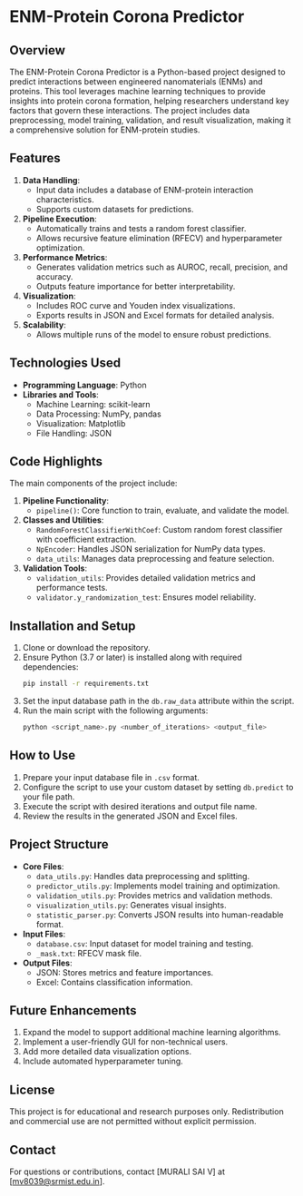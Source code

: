 # ENM-Protein Corona Predictor

## Overview
The ENM-Protein Corona Predictor is a Python-based project designed to predict interactions between engineered nanomaterials (ENMs) and proteins. This tool leverages machine learning techniques to provide insights into protein corona formation, helping researchers understand key factors that govern these interactions. The project includes data preprocessing, model training, validation, and result visualization, making it a comprehensive solution for ENM-protein studies.

## Features
1. **Data Handling**:
   - Input data includes a database of ENM-protein interaction characteristics.
   - Supports custom datasets for predictions.
2. **Pipeline Execution**:
   - Automatically trains and tests a random forest classifier.
   - Allows recursive feature elimination (RFECV) and hyperparameter optimization.
3. **Performance Metrics**:
   - Generates validation metrics such as AUROC, recall, precision, and accuracy.
   - Outputs feature importance for better interpretability.
4. **Visualization**:
   - Includes ROC curve and Youden index visualizations.
   - Exports results in JSON and Excel formats for detailed analysis.
5. **Scalability**:
   - Allows multiple runs of the model to ensure robust predictions.

## Technologies Used
- **Programming Language**: Python
- **Libraries and Tools**:
  - Machine Learning: scikit-learn
  - Data Processing: NumPy, pandas
  - Visualization: Matplotlib
  - File Handling: JSON

## Code Highlights
The main components of the project include:
1. **Pipeline Functionality**:
   - `pipeline()`: Core function to train, evaluate, and validate the model.
2. **Classes and Utilities**:
   - `RandomForestClassifierWithCoef`: Custom random forest classifier with coefficient extraction.
   - `NpEncoder`: Handles JSON serialization for NumPy data types.
   - `data_utils`: Manages data preprocessing and feature selection.
3. **Validation Tools**:
   - `validation_utils`: Provides detailed validation metrics and performance tests.
   - `validator.y_randomization_test`: Ensures model reliability.

## Installation and Setup
1. Clone or download the repository.
2. Ensure Python (3.7 or later) is installed along with required dependencies:
   ```bash
   pip install -r requirements.txt
   ```
3. Set the input database path in the `db.raw_data` attribute within the script.
4. Run the main script with the following arguments:
   ```bash
   python <script_name>.py <number_of_iterations> <output_file>
   ```

## How to Use
1. Prepare your input database file in `.csv` format.
2. Configure the script to use your custom dataset by setting `db.predict` to your file path.
3. Execute the script with desired iterations and output file name.
4. Review the results in the generated JSON and Excel files.

## Project Structure
- **Core Files**:
  - `data_utils.py`: Handles data preprocessing and splitting.
  - `predictor_utils.py`: Implements model training and optimization.
  - `validation_utils.py`: Provides metrics and validation methods.
  - `visualization_utils.py`: Generates visual insights.
  - `statistic_parser.py`: Converts JSON results into human-readable format.
- **Input Files**:
  - `database.csv`: Input dataset for model training and testing.
  - `_mask.txt`: RFECV mask file.
- **Output Files**:
  - JSON: Stores metrics and feature importances.
  - Excel: Contains classification information.

## Future Enhancements
1. Expand the model to support additional machine learning algorithms.
2. Implement a user-friendly GUI for non-technical users.
3. Add more detailed data visualization options.
4. Include automated hyperparameter tuning.

## License
This project is for educational and research purposes only. Redistribution and commercial use are not permitted without explicit permission.

## Contact
For questions or contributions, contact [MURALI SAI V] at [mv8039@srmist.edu.in].
